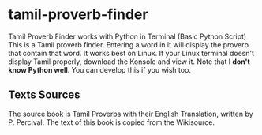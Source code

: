 # tamil-proverb-finder
Tamil Proverb Finder works with Python in Terminal (Basic Python Script)
This is a Tamil proverb finder. Entering a word in it will display the proverb that contain that word. It works best on Linux. 
If your Linux terminal doesn't display Tamil properly, download the Konsole and view it.
Note that **I don't know Python well**. You can develop this if you wish too.
## Texts Sources
The source book is Tamil Proverbs with their English Translation, written by P. Percival. The text of this book is copied from the Wikisource.
